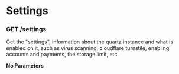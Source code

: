 # Settings

### GET /settings
Get the "settings", information about the quartz instance and what is enabled on it, such as virus scanning, cloudflare turnstile, enabling accounts and payments, the storage limit, etc.

**No Parameters**